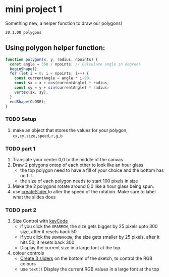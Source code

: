 # mini project 1
Something new, a helper function to draw our polygons!

```
20.1.00 polygons
```

## Using polygon helper function:

```javascript
function polygon(x, y, radius, npoints) {
  const angle = 360 / npoints; // Calculate angle in degrees   
  beginShape();
  for (let i = 0; i < npoints; i++) {
    const currentAngle = angle * i-90;
    const sx = x + cos(currentAngle) * radius;
    const sy = y + sin(currentAngle) * radius;
    vertex(sx, sy);
  }
  endShape(CLOSE);
}
```


### TODO Setup
1. make an object that stores the values for your polygon, `cx,cy,size,speed,r,g,b`


### TODO part 1
1. Translate your center 0,0 to the middle of the canvas 
2. Draw 2 polygons ontop of each other to look like an hour glass
   - the top polygon need to have a fill of your choice and the bottom has no fill.
   - the size of each polygon needs to start 100 pixels in size
4. Make the 2 polygons rotate around 0,0 like a hour glass being spun.
5. use [createSlider ](https://p5js.org/reference/p5/createSlider/) to alter the speed of the rotation. Make sure to label what the slides does

### TODO part 2
3. Size Control with [keyCode](https://p5js.org/reference/p5/keyCode/)
     - if you click the `UPARROW`, the size gets bigger by 25 pixels upto 300 size, after it resets back 50. 
     - if you click the `DOWNARROW`, the size gets smaller by 25 pixels, after it hits 50, it resets back 300
     - Display the current size in a large font at the top. 
4. colour controls
    - [Create 3 sliders](https://p5js.org/reference/p5/createSlider/) on the bottom of the sketch, to control the RGB colours
    - use `text()` Display the current RGB values in a large font at the top
   


